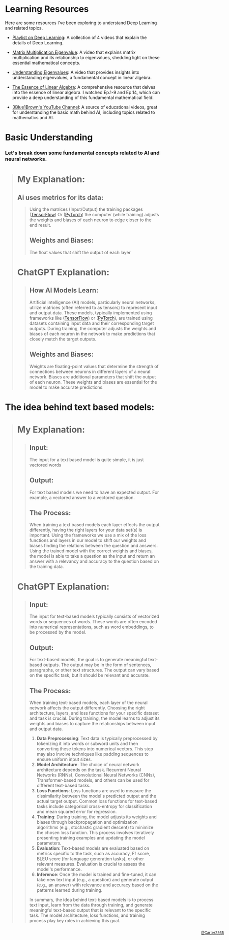 # Learning Resources
Here are some resources I've been exploring to understand Deep Learning and related topics.

- [Playlist on Deep Learning](https://www.youtube.com/watch?v=aircAruvnKk&list=PLZHQObOWTQDNU6R1_67000Dx_ZCJB-3pi): A collection of 4 videos that explain the details of Deep Learning.

- [Matrix Multiplication Eigenvalue](https://www.youtube.com/watch?v=FX4C-JpTFgY): A video that explains matrix multiplication and its relationship to eigenvalues, shedding light on these essential mathematical concepts.

- [Understanding Eigenvalues](https://www.youtube.com/watch?v=DzqE7tj7eIM): A video that provides insights into understanding eigenvalues, a fundamental concept in linear algebra.

- [The Essence of Linear Algebra](https://www.youtube.com/watch?v=fNk_zzaMoSs&list=PLZHQObOWTQDPD3MizzM2xVFitgF8hE_ab&pp=iAQB): A comprehensive resource that delves into the essence of linear algebra. I watched Ep.1-9 and Ep.14, which can provide a deep understanding of this fundamental mathematical field.

- [3Blue1Brown's YouTube Channel](https://www.youtube.com/@3blue1brown/courses): A source of educational videos, great for understanding the basic math behind AI, including topics related to mathematics and AI.


# Basic Understanding
### Let's break down some fundamental concepts related to AI and neural networks.

># My Explanation:
> ## Ai uses metrics for its data:
>> Using the matrices (Input/Output) the training packages ([TensorFlow](https://www.tensorflow.org)) Or ([PyTorch](https://pytorch.org)) the computer (while training) adjusts the weights and biases of each neuron to edge closer to the end result.
>> ## Weights and Biases:
>> The float values that shift the output of each layer
># ChatGPT Explanation:
>> ## How AI Models Learn:
>> Artificial intelligence (AI) models, particularly neural networks, utilize matrices (often referred to as tensors) to represent input and output data. These models, typically implemented using frameworks like ([TensorFlow](https://www.tensorflow.org)) or ([PyTorch](https://pytorch.org)), are trained using datasets containing input data and their corresponding target outputs. During training, the computer adjusts the weights and biases of each neuron in the network to make predictions that closely match the target outputs.
>> ## Weights and Biases:
>> Weights are floating-point values that determine the strength of connections between neurons in different layers of a neural network. Biases are additional parameters that shift the output of each neuron. These weights and biases are essential for the model to make accurate predictions.


# The idea behind text based models:
># My Explanation:
>> ## Input:
>> The input for a text based model is quite simple, it is just vectored words
>> ## Output:
>>  For text based models we need to have an expected output. For example, a vectored answer to a vectored question.
>> ## The Process:
>>  When training a text based models each layer effects the output differently, having the right layers for your data set(s) is important. Using the frameworks we use a mix of the loss functions and layers in our model to shift our weights and biases finding the relations between the question and answers. Using the trained model with the correct weights and biases, the model is able to take a question as the input and return an answer with a relevancy and accuracy to the question based on the training data.
># ChatGPT Explanation:
>
>> ## Input:
>> The input for text-based models typically consists of vectorized words or sequences of words. These words are often encoded into numerical representations, such as word embeddings, to be processed by the model.
>> ## Output:
>> For text-based models, the goal is to generate meaningful text-based outputs. The output may be in the form of sentences, paragraphs, or other text structures. The output can vary based on the specific task, but it should be relevant and accurate.
>> ## The Process:
>> When training text-based models, each layer of the neural network affects the output differently. Choosing the right architecture, layers, and loss functions for your specific dataset and task is crucial. During training, the model learns to adjust its weights and biases to capture the relationships between input and output data.
>> 1. **Data Preprocessing**: Text data is typically preprocessed by tokenizing it into words or subword units and then converting these tokens into numerical vectors. This step may also involve techniques like padding sequences to ensure uniform input sizes.
>> 2. **Model Architecture**: The choice of neural network architecture depends on the task. Recurrent Neural Networks (RNNs), Convolutional Neural Networks (CNNs), Transformer-based models, and others can be used for different text-based tasks.
>> 3. **Loss Functions**: Loss functions are used to measure the dissimilarity between the model's predicted output and the actual target output. Common loss functions for text-based tasks include categorical cross-entropy for classification and mean squared error for regression.
>> 4. **Training**: During training, the model adjusts its weights and biases through backpropagation and optimization algorithms (e.g., stochastic gradient descent) to minimize the chosen loss function. This process involves iteratively presenting training examples and updating the model parameters.
>> 5. **Evaluation**: Text-based models are evaluated based on metrics specific to the task, such as accuracy, F1 score, BLEU score (for language generation tasks), or other relevant measures. Evaluation is crucial to assess the model's performance.
>> 6. **Inference**: Once the model is trained and fine-tuned, it can take new text input (e.g., a question) and generate output (e.g., an answer) with relevance and accuracy based on the patterns learned during training.
>> 
>> In summary, the idea behind text-based models is to process text input, learn from the data through training, and generate meaningful text-based output that is relevant to the specific task. The model architecture, loss functions, and training process play key roles in achieving this goal.
>
<sup style="position: absolute; right: 10px; padding: 10px;">[@Carter2565](http://144.24.39.217/discord)</sup>


